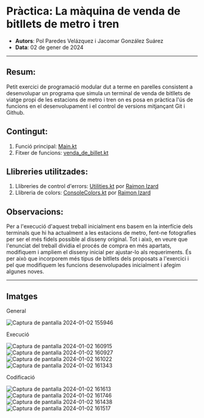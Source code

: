 # Pràctica: La màquina de venda de bitllets de metro i tren
- **Autors**: Pol Paredes Velázquez i Jacomar González Suárez
- **Data**: 02 de gener de 2024
---
## Resum:
Petit exercici de programació modular dut a terme en parelles consistent a desenvolupar un programa que simula un terminal de venda de bitllets de viatge propi de les estacions de metro i tren on es posa en pràctica l'ús de funcions en el desenvolupament i el control de versions mitjançant Git i Github.
## Contingut:
1. Funció principal: [Main.kt](https://github.com/JacomarGS/Billets_FGC-TMB/blob/main/src/main/kotlin/Main.kt)
2. Fitxer de funcions: [venda_de_billet.kt](https://github.com/JacomarGS/Billets_FGC-TMB/blob/main/src/main/kotlin/venda_de_billet.kt)
## Llibreries utilitzades:
1. Llibreries de control d'errors: [Utilities.kt](https://github.com/raimonizard/kotlin/blob/main/src/main/kotlin/Utilities.kt) por [Raimon Izard](https://github.com/raimonizard)
2. Llibreria de colors: [ConsoleColors.kt](https://github.com/raimonizard/kotlin/blob/main/src/main/kotlin/ConsoleColors.kt) por [Raimon Izard](https://github.com/raimonizard)
## Observacions:
Per a l'execució d'aquest treball inicialment ens basem en la interfície dels terminals que hi ha actualment a les estacions de metro, fent-ne fotografies per ser el més fidels possible al disseny original. Tot i això, en veure que l'enunciat del treball dividia el procés de compra en més apartats, modifiquem i ampliem el disseny inicial per ajustar-lo als requeriments. És per això que incorporem més tipus de bitllets dels proposats a l'exercici i pel que modifiquem les funcions desenvolupades inicialment i afegim algunes noves.

---
## Imatges

General

![Captura de pantalla 2024-01-02 155946](https://github.com/JacomarGS/Billets_FGC-TMB/assets/147769310/12ff9f07-0106-48de-a882-1ebd7f34c10f)

Execució

![Captura de pantalla 2024-01-02 160915](https://github.com/JacomarGS/Billets_FGC-TMB/assets/147769310/7fb99003-08b0-4f69-80ab-87c9415effc0)
![Captura de pantalla 2024-01-02 160927](https://github.com/JacomarGS/Billets_FGC-TMB/assets/147769310/bdea6e3a-09a9-48bd-bb2b-109987ed5313)
![Captura de pantalla 2024-01-02 161022](https://github.com/JacomarGS/Billets_FGC-TMB/assets/147769310/7872fd7c-6f89-4732-a6fd-b4afe868d97b)
![Captura de pantalla 2024-01-02 161343](https://github.com/JacomarGS/Billets_FGC-TMB/assets/147769310/9ed11c24-7be4-4038-8ba6-c6d6c064b2cb)

Codificació

![Captura de pantalla 2024-01-02 161613](https://github.com/JacomarGS/Billets_FGC-TMB/assets/147769310/7e6c81f8-9453-421a-9399-d52297df1791)
![Captura de pantalla 2024-01-02 161746](https://github.com/JacomarGS/Billets_FGC-TMB/assets/147769310/a26bca2c-b3f3-4d59-9cb9-51e4f5a41f3b)
![Captura de pantalla 2024-01-02 161438](https://github.com/JacomarGS/Billets_FGC-TMB/assets/147769310/7fac1441-9dda-44b0-96f9-f71bdb11510d)
![Captura de pantalla 2024-01-02 161517](https://github.com/JacomarGS/Billets_FGC-TMB/assets/147769310/1317562a-82ac-42eb-bb95-605ba26c5275)


